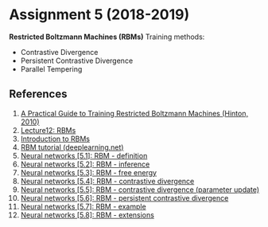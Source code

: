 # Assignment 5 (2018-2019)
__Restricted Boltzmann Machines (RBMs)__
Training methods:  
* Contrastive Divergence
* Persistent Contrastive Divergence
* Parallel Tempering

## References
1. [A Practical Guide to Training Restricted Boltzmann Machines (Hinton, 2010)](http://www.cs.toronto.edu/~hinton/absps/guideTR.pdf)
2. [Lecture12: RBMs](https://www.iith.ac.in/~vineethnb/teaching/spr2016/atml/Lec12-RBMs.pdf)
3. [Introduction to RBMs](http://blog.echen.me/2011/07/18/introduction-to-restricted-boltzmann-machines/)
4. [RBM tutorial (deeplearning.net)](http://deeplearning.net/tutorial/rbm.html)
5. [Neural networks [5.1]: RBM - definition](https://www.youtube.com/watch?v=p4Vh_zMw-HQ)
6. [Neural networks [5.2]: RBM - inference](https://www.youtube.com/watch?v=lekCh_i32iE)
7. [Neural networks [5.3]: RBM - free energy](https://www.youtube.com/watch?v=e0Ts_7Y6hZU)
8. [Neural networks [5.4]: RBM - contrastive divergence](https://www.youtube.com/watch?v=MD8qXWucJBY)
9. [Neural networks [5.5]: RBM - contrastive divergence (parameter update)](https://www.youtube.com/watch?v=wMb7cads0go)
10. [Neural networks [5.6]: RBM - persistent contrastive divergence](https://www.youtube.com/watch?v=S0kFFiHzR8M)
11. [Neural networks [5.7]: RBM - example](https://www.youtube.com/watch?v=n26NdEtma8U)
12. [Neural networks [5.8]: RBM - extensions](https://www.youtube.com/watch?v=iPuqoQih9xk)

